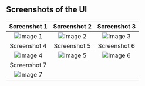 ## Screenshots of the UI

| Screenshot 1 | Screenshot 2 | Screenshot 3 |
|:---:|:---:|:---:|
| ![Image 1](https://github.com/SakunPanthi123/ShoppingApp/assets/141636699/1b89351a-4bdc-4af3-9566-b70ec38576de) | ![Image 2](https://github.com/SakunPanthi123/ShoppingApp/assets/141636699/510a833f-f750-4179-915f-f316bab4b478) | ![Image 3](https://github.com/SakunPanthi123/ShoppingApp/assets/141636699/e8e192d2-f008-4e51-875b-406404c4b25a) |
| Screenshot 4 | Screenshot 5 | Screenshot 6 |
| ![Image 4](https://github.com/SakunPanthi123/ShoppingApp/assets/141636699/96cd2375-f25c-4540-9f13-7fee7807f70d) | ![Image 5](https://github.com/SakunPanthi123/ShoppingApp/assets/141636699/35eb15c6-6562-41c9-98f7-eaf27c753565) | ![Image 6](https://github.com/SakunPanthi123/ShoppingApp/assets/141636699/dc3b816b-7b76-494b-9405-7cad155699ae) |
| Screenshot 7 |
| ![Image 7](https://github.com/SakunPanthi123/ShoppingApp/assets/141636699/a2a1d519-5c32-4987-9263-9864709f0d74) |
